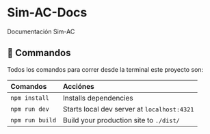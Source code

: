 # Sim-AC-Docs
Documentación Sim-AC


## 🧞 Commandos

Todos los comandos para correr desde la terminal este proyecto son:

| Comandos                  | Acciónes                                         |
| :------------------------ | :----------------------------------------------- |
| `npm install`             | Installs dependencies                            |
| `npm run dev`             | Starts local dev server at `localhost:4321`      |
| `npm run build`           | Build your production site to `./dist/`          |
